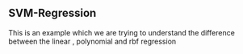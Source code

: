 ## SVM-Regression
This is an example which we are trying to understand the difference between the linear , polynomial and rbf regression 


